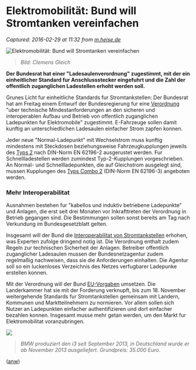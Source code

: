 # Elektromobilität: Bund will Stromtanken vereinfachen

_Captured: 2016-02-29 at 11:32 from [m.heise.de](http://m.heise.de/newsticker/meldung/Elektromobilitaet-Bund-will-Stromtanken-vereinfachen-3119253.html)_

![Elektromobilität: Bund will Stromtanken vereinfachen](http://m.f.ix.de/scale/geometry/1280/q50/imgs/18/1/7/5/8/9/1/5/Unbenannt-481982efe95b9434-c8a04d5e6f78c381.png@jpg)

> _Bild: Clemens Gleich_

**Der Bundesrat hat einer "Ladesaulenverordnung" zugestimmt, mit der ein einheitlicher Standard fur Anschlussstecker eingefuhrt und die Zahl der offentlich zuganglichen Ladestellen erhoht werden soll.**

Grunes Licht fur einheitliche Standards fur Stromtankstellen: Der Bundesrat hat am Freitag einem Entwurf der Bundesregierung fur eine [Verordnung](http://www.bundesrat.de/SharedDocs/drucksachen/2015/0501-0600/507-15.pdf?__blob=publicationFile&v=1) "uber technische Mindestanforderungen an den sicheren und interoperablen Aufbau und Betrieb von offentlich zuganglichen Ladepunkten fur Elektromobile" zugestimmt. E-Fahrzeuge sollen damit kunftig an unterschiedlichen Ladesaulen einfacher Strom zapfen konnen.

Jeder neue "Normal-Ladepunkt" mit Wechselstrom muss kunftig mindestens mit Steckdosen beziehungsweise Fahrzeugkupplungen jeweils des [Typs 2](https://de.wikipedia.org/wiki/IEC_62196_Typ_2) nach DIN-Norm EN 62196-2 ausgerustet werden. Fur Schnellladestellen werden zumindest Typ-2-Kupplungen vorgeschrieben. An Normal- und Schnellladepunkten, die auf Gleichstrom ausgelegt sind, mussen Kupplungen des [Typs Combo 2](http://m.heise.de/newsticker/meldung/E-Mobilitaet-Industrie-setzt-auf-Universal-Ladestecker-1872349.html) (DIN-Norm EN 62196-3) angeboten werden.

### Mehr Interoperabilitat

Ausnahmen bestehen fur "kabellos und induktiv betriebene Ladepunkte" und Anlagen, die erst seit drei Monaten vor Inkrafttreten der Verordnung in Betrieb gegangen sind. Die Bestimmungen sollen sonst bereits am Tag nach Verkundung im Bundesgesetzblatt gelten.

Insgesamt will der Bund die [Interoperabilitat von Stromtankstellen](http://m.heise.de/newsticker/meldung/32C3-Bei-Stromtankstellen-ist-vieles-schon-kaputt-3056942.html) erhohen, was Experten zufolge dringend notig ist. Die Verordnung enthalt zudem Regeln zur technischen Sicherheit der Anlagen. Betreiber offentlich zuganglicher Ladesaulen mussen der Bundesnetzagentur zudem regelmaßig nachweisen, dass sie die Anforderungen einhalten. Die Agentur soll so ein luckenloses Verzeichnis des Netzes verfugbarer Ladepunke erstellen konnen.

Mit der Verordnung will der Bund [EU-Vorgaben](http://m.heise.de/newsticker/meldung/EU-Kommission-will-die-saubere-Mobilitaet-befluegeln-1790869.html) umsetzen. Die Landerkammer hat sie mit der Forderung verknupft, bis zum 18. November weitergehende Standards fur Stromtankstellen gemeinsam mit Landern, Kommunen und Marktteilnehmern zu normieren. Vor allem sollen sich Nutzer an Ladepunkten einfacher authentifizieren und dort einfacher bezahlen konnen. Insgesamt musse mehr getan werden, um den Markt fur Elektromobilitat voranzubringen.

![](http://m.f.ix.de/scale/geometry/1280/q50/imgs/71/1/0/7/0/4/0/1/ir_engine.plll-4a32645babcb1c52-7af71f8977520c36.jpeg@jpg)

> _BMW produziert den i3 seit September 2013, in Deutschland wurde er ab November 2013 ausgeliefert. Grundpreis: 35.000 Euro._

([anw](mailto:anw@ct.de))
